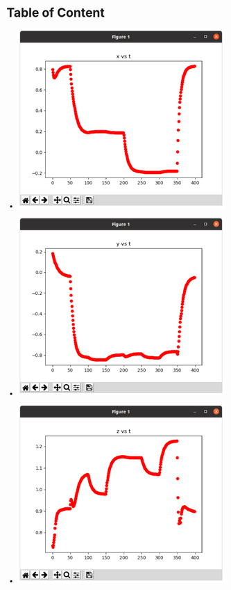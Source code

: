 # Table of Content 

- ![](https://github.com/IvLabs/manipulation/blob/main/pick_place_Results/x_vs_t.png)

- ![](https://github.com/IvLabs/manipulation/blob/main/pick_place_Results/y_vs_t.png)

- ![](https://github.com/IvLabs/manipulation/blob/main/pick_place_Results/z_vs_t.png)
